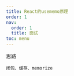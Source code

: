 ```yaml
---
title: React的usememo原理
order: 1
nav:
  order: 1
  title: 面试
toc: menu
---
```


思路

```
闭包、缓存、memorize
```
